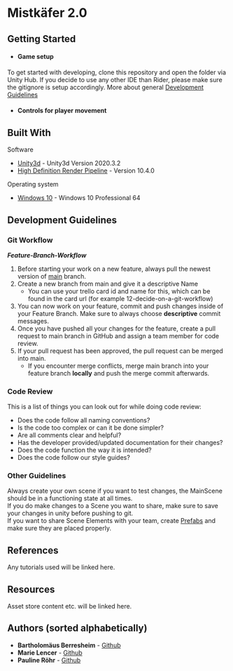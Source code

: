 ﻿# Mistkäfer 2.0
## Getting Started

* #### Game setup

To get started with developing, clone this repository and open the folder via Unity Hub.
If you decide to use any other IDE than Rider, please make sure the gitignore is setup accordingly.
More about general [Development Guidelines](#development-guidelines)

* #### Controls for player movement



## Built With
Software
* [Unity3d](https://unity3d.com/de/unity/whats-new/2020.3.2) -	Unity3d Version 2020.3.2
* [High Definition Render Pipeline](https://docs.unity3d.com/Packages/com.unity.render-pipelines.high-definition@10.4/manual/index.html) - Version 10.4.0

Operating system
* [Windows 10](https://www.microsoft.com/de-de/windows/) - 	Windows 10 Professional 64

## Development Guidelines

### Git Workflow

***Feature-Branch-Workflow***
1. Before starting your work on a new feature, always pull the newest version of [main](https://github.com/nimaazha/OculusQuestFitnessApp/tree/main) branch.
2. Create a new branch from main and give it a descriptive Name
    * You can use your trello card id and name for this, which can be found in the card url (for example 12-decide-on-a-git-workflow)
3. You can now work on your feature, commit and push changes inside of your Feature Branch. Make sure to always choose **descriptive** commit messages.
4. Once you have pushed all your changes for the feature, create a pull request to main branch in GitHub and assign a team member for code review.
5. If your pull request has been approved, the pull request can be merged into main.
    * If you encounter merge conflicts, merge main branch into your feature branch **locally** and push the merge commit afterwards.

### Code Review

This is a list of things you can look out for while doing code review:
* Does the code follow all naming conventions?
* Is the code too complex or can it be done simpler?
* Are all comments clear and helpful?
* Has the developer provided/updated documentation for their changes?
* Does the code function the way it is intended?
* Does the code follow our style guides?

### Other Guidelines

Always create your own scene if you want to test changes, the MainScene should be in a functioning state at all times.  
If you do make changes to a Scene you want to share, make sure to save your changes in unity before pushing to git.  
If you want to share Scene Elements with your team, create [Prefabs](https://docs.unity3d.com/Manual/Prefabs.html) and make sure they are placed properly.

## References

Any tutorials used will be linked here.

## Resources

Asset store content etc. will be linked here.

## Authors (sorted alphabetically)
* **Bartholomäus Berresheim** - [Github](https://github.com/Silices)
* **Marie Lencer** - [Github](https://github.com/MarieLencer)
* **Pauline Röhr** - [Github](https://github.com/proehr)
